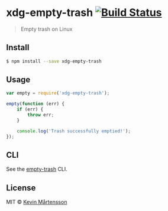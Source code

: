 # xdg-empty-trash [![Build Status](http://img.shields.io/travis/kevva/xdg-empty-trash.svg?style=flat)](https://travis-ci.org/kevva/xdg-empty-trash)

> Empty trash on Linux

## Install

```sh
$ npm install --save xdg-empty-trash
```

## Usage

```js
var empty = require('xdg-empty-trash');

empty(function (err) {
	if (err) {
		throw err;
	}

	console.log('Trash successfully emptied!');
});
```

## CLI

See the [empty-trash](https://github.com/sindresorhus/empty-trash#cli) CLI.

## License

MIT © [Kevin Mårtensson](https://github.com/kevva)
